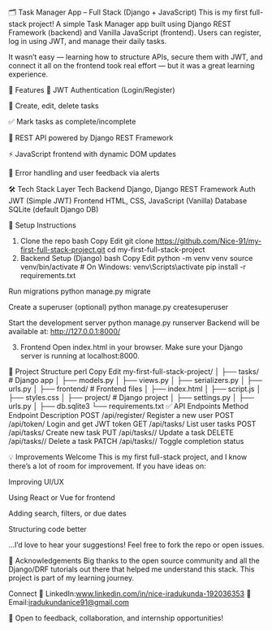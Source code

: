 🗂️ Task Manager App – Full Stack (Django + JavaScript)
This is my first full-stack project! A simple Task Manager app built using Django REST Framework (backend) and Vanilla JavaScript (frontend). Users can register, log in using JWT, and manage their daily tasks.

It wasn’t easy — learning how to structure APIs, secure them with JWT, and connect it all on the frontend took real effort — but it was a great learning experience.

🚀 Features
🔐 JWT Authentication (Login/Register)

📝 Create, edit, delete tasks

✅ Mark tasks as complete/incomplete

📡 REST API powered by Django REST Framework

⚡ JavaScript frontend with dynamic DOM updates

💬 Error handling and user feedback via alerts

🛠 Tech Stack
Layer	Tech
Backend	Django, Django REST Framework
Auth	JWT (Simple JWT)
Frontend	HTML, CSS, JavaScript (Vanilla)
Database	SQLite (default Django DB)

🔧 Setup Instructions
1. Clone the repo
bash
Copy
Edit
git clone https://github.com/Nice-91/my-first-full-stack-project.git
cd my-first-full-stack-project
2. Backend Setup (Django)
bash
Copy
Edit
python -m venv venv
source venv/bin/activate  # On Windows: venv\Scripts\activate
pip install -r requirements.txt

 Run migrations
python manage.py migrate

 Create a superuser (optional)
python manage.py createsuperuser

 Start the development server
python manage.py runserver
Backend will be available at: http://127.0.0.1:8000/

3. Frontend
Open index.html in your browser. Make sure your Django server is running at localhost:8000.

📂 Project Structure
perl
Copy
Edit
my-first-full-stack-project/
│
├── tasks/                  # Django app
│   ├── models.py
│   ├── views.py
│   ├── serializers.py
│   ├── urls.py
│
├── frontend/               # Frontend files
│   ├── index.html
│   ├── script.js
│   ├── styles.css
│
├── project/                # Django project
│   ├── settings.py
│   ├── urls.py
│
├── db.sqlite3
└── requirements.txt
✅ API Endpoints
Method	Endpoint	Description
POST	/api/register/	Register a new user
POST	/api/token/	Login and get JWT token
GET	/api/tasks/	List user tasks
POST	/api/tasks/	Create new task
PUT	/api/tasks/<id>/	Update a task
DELETE	/api/tasks/<id>/	Delete a task
PATCH	/api/tasks/<id>/	Toggle completion status

💡 Improvements Welcome
This is my first full-stack project, and I know there’s a lot of room for improvement. If you have ideas on:

Improving UI/UX

Using React or Vue for frontend

Adding search, filters, or due dates

Structuring code better

…I’d love to hear your suggestions! Feel free to fork the repo or open issues.

🙌 Acknowledgements
Big thanks to the open source community and all the Django/DRF tutorials out there that helped me understand this stack. This project is part of my learning journey.

 Connect
💼 LinkedIn:www.linkedin.com/in/nice-iradukunda-192036353
📧 Email:iradukundanice91@gmail.com

🧠 Open to feedback, collaboration, and internship opportunities!

